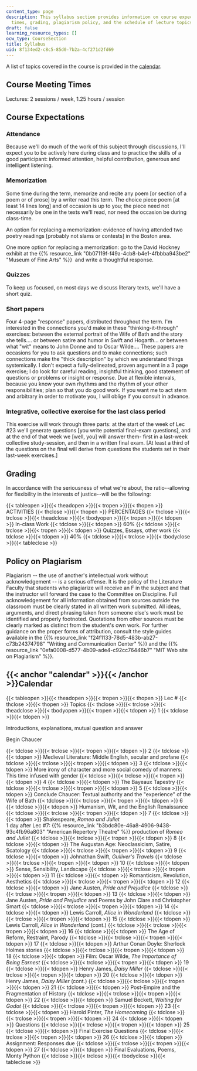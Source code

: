 ```yaml
---
content_type: page
description: This syllabus section provides information on course expectations, meeting
  times, grading, plagiarism policy, and the schedule of lecture topics.
draft: false
learning_resource_types: []
ocw_type: CourseSection
title: Syllabus
uid: 8f134ed2-c8c5-85d0-7b2a-4cf271d2fd69
---
```

A list of topics covered in the course is provided in the [calendar](#calendar).

## Course Meeting Times

Lectures: 2 sessions / week, 1.25 hours / session

## Course Expectations

### Attendance

Because we'll do much of the work of this subject through discussions, I'll expect you to be actively here during class and to practice the skills of a good participant: informed attention, helpful contribution, generous and intelligent listening.

### Memorization

Some time during the term, memorize and recite any poem \[or section of a poem or of prose\] by a writer read this term. The choice piece poem \[at least 14 lines long\] and of occasion is up to you; the piece need not necessarily be one in the texts we'll read, nor need the occasion be during class-time.

An option for replacing a memorization: evidence of having attended two poetry readings \[probably not slams or contests\] in the Boston area.

One more option for replacing a memorization: go to the David Hockney exhibit at the {{% resource_link "0b07119f-f49a-4cb8-b4e1-4fbbba943be2" "Museum of Fine Arts" %}}  and write a thoughtful response.

### Quizzes

To keep us focused, on most days we discuss literary texts, we'll have a short quiz.

### Short papers

Four 4-page "response" papers, distributed throughout the term. I'm interested in the connections you'd make in these "thinking-it-through" exercises: between the external portrait of the Wife of Bath and the story she tells…. or between satire and humor in Swift and Hogarth… or between what "wit" means to John Donne and to Oscar Wilde…. These papers are occasions for you to ask questions and to make connections; such connections make the "thick description" by which we understand things systemically. I don't expect a fully-delineated, proven argument in a 3 page exercise; I do look for careful reading, insightful thinking, good statement of questions or problems or insight or response. Due at flexible intervals, because you know your own rhythms and the rhythm of your other responsibilities; plan so that you do good work. If you want me to act stern and arbitrary in order to motivate you, I will oblige if you consult in advance.

### Integrative, collective exercise for the last class period

This exercise will work through three parts: at the start of the week of Lec #23 we'll generate questions \[you write potential final-exam questions\], and at the end of that week we \[well, you\] will answer them- first in a last-week collective study-session, and then in a written final exam. \[At least a third of the questions on the final will derive from questions the students set in their last-week exercises.\]

## Grading

In accordance with the seriousness of what we're about, the ratio--allowing for flexibility in the interests of justice--will be the following:

{{< tableopen >}}{{< theadopen >}}{{< tropen >}}{{< thopen >}}
ACTIVITIES
{{< thclose >}}{{< thopen >}}
PERCENTAGES
{{< thclose >}}{{< trclose >}}{{< theadclose >}}{{< tbodyopen >}}{{< tropen >}}{{< tdopen >}}
In-class Work
{{< tdclose >}}{{< tdopen >}}
60%
{{< tdclose >}}{{< trclose >}}{{< tropen >}}{{< tdopen >}}
Quizzes, Essays, other work
{{< tdclose >}}{{< tdopen >}}
40%
{{< tdclose >}}{{< trclose >}}{{< tbodyclose >}}{{< tableclose >}}

## Policy on Plagiarism

Plagiarism -- the use of another's intellectual work without acknowledgement -- is a serious offense. It is the policy of the Literature Faculty that students who plagiarize will receive an F in the subject and that the instructor will forward the case to the Committee on Discipline. Full acknowledgement for all information obtained from sources outside the classroom must be clearly stated in all written work submitted. All ideas, arguments, and direct phrasing taken from someone else's work must be identified and properly footnoted. Quotations from other sources must be clearly marked as distinct from the student's own work. For further guidance on the proper forms of attribution, consult the style guides available in the {{% resource_link "f24f1133-78d5-483b-ab27-c73b24374798" "Writing and Communication Center" %}} and the {{% resource_link "0efa0008-d577-4b09-ade4-c92cc76446b7" "MIT Web site on Plagiarism" %}}.

## {{< anchor "calendar" >}}{{< /anchor >}}Calendar

{{< tableopen >}}{{< theadopen >}}{{< tropen >}}{{< thopen >}}
Lec #
{{< thclose >}}{{< thopen >}}
Topics
{{< thclose >}}{{< trclose >}}{{< theadclose >}}{{< tbodyopen >}}{{< tropen >}}{{< tdopen >}}
1
{{< tdclose >}}{{< tdopen >}}

Introductions, explanations, mutual question and answer

Begin Chaucer

{{< tdclose >}}{{< trclose >}}{{< tropen >}}{{< tdopen >}}
2
{{< tdclose >}}{{< tdopen >}}
Medieval Literature: Middle English, secular and profane
{{< tdclose >}}{{< trclose >}}{{< tropen >}}{{< tdopen >}}
3
{{< tdclose >}}{{< tdopen >}}
More irony of character and more social comedy of manners: This time infused with gender
{{< tdclose >}}{{< trclose >}}{{< tropen >}}{{< tdopen >}}
4
{{< tdclose >}}{{< tdopen >}}
The Bayeaux Tapestry
{{< tdclose >}}{{< trclose >}}{{< tropen >}}{{< tdopen >}}
5
{{< tdclose >}}{{< tdopen >}}
Conclude Chaucer: Textual authority and the "experience" of the Wife of Bath
{{< tdclose >}}{{< trclose >}}{{< tropen >}}{{< tdopen >}}
6
{{< tdclose >}}{{< tdopen >}}
Humanism, Wit, and the English Renaissance
{{< tdclose >}}{{< trclose >}}{{< tropen >}}{{< tdopen >}}
7
{{< tdclose >}}{{< tdopen >}}
Shakespeare, *Romeo and Juliet*   
1 day after Lec #7: {{% resource_link "b3bdc80e-46a8-4906-9438-93c4fb96a803" "American Repertory Theatre" %}} production of *Romeo and Juliet*
{{< tdclose >}}{{< trclose >}}{{< tropen >}}{{< tdopen >}}
8
{{< tdclose >}}{{< tdopen >}}
The Augustan Age: Neoclassicism, Satire, Scatology
{{< tdclose >}}{{< trclose >}}{{< tropen >}}{{< tdopen >}}
9
{{< tdclose >}}{{< tdopen >}}
Johnathan Swift, *Gulliver's Travels*
{{< tdclose >}}{{< trclose >}}{{< tropen >}}{{< tdopen >}}
10
{{< tdclose >}}{{< tdopen >}}
Sense, Sensibility, Landscape
{{< tdclose >}}{{< trclose >}}{{< tropen >}}{{< tdopen >}}
11
{{< tdclose >}}{{< tdopen >}}
Romanticism, Revolution, Aesthetics
{{< tdclose >}}{{< trclose >}}{{< tropen >}}{{< tdopen >}}
12
{{< tdclose >}}{{< tdopen >}}
Jane Austen, *Pride and Prejudice*
{{< tdclose >}}{{< trclose >}}{{< tropen >}}{{< tdopen >}}
13
{{< tdclose >}}{{< tdopen >}}
Jane Austen, *Pride and Prejudice* and Poems by John Clare and Christopher Smart
{{< tdclose >}}{{< trclose >}}{{< tropen >}}{{< tdopen >}}
14
{{< tdclose >}}{{< tdopen >}}
Lewis Carroll, *Alice in Wonderland*
{{< tdclose >}}{{< trclose >}}{{< tropen >}}{{< tdopen >}}
15
{{< tdclose >}}{{< tdopen >}}
Lewis Carroll, *Alice in Wonderland* (cont.)
{{< tdclose >}}{{< trclose >}}{{< tropen >}}{{< tdopen >}}
16
{{< tdclose >}}{{< tdopen >}}
The Age of Reform, Restraint, Parody
{{< tdclose >}}{{< trclose >}}{{< tropen >}}{{< tdopen >}}
17
{{< tdclose >}}{{< tdopen >}}
Arthur Conan Doyle: Sherlock Holmes stories
{{< tdclose >}}{{< trclose >}}{{< tropen >}}{{< tdopen >}}
18
{{< tdclose >}}{{< tdopen >}}
Film: Oscar Wilde, *The Importance of Being Earnest*
{{< tdclose >}}{{< trclose >}}{{< tropen >}}{{< tdopen >}}
19
{{< tdclose >}}{{< tdopen >}}
Henry James, *Daisy Miller*
{{< tdclose >}}{{< trclose >}}{{< tropen >}}{{< tdopen >}}
20
{{< tdclose >}}{{< tdopen >}}
Henry James, *Daisy Miller* (cont.)
{{< tdclose >}}{{< trclose >}}{{< tropen >}}{{< tdopen >}}
21
{{< tdclose >}}{{< tdopen >}}
Post-Empire and the Fragmentation of History
{{< tdclose >}}{{< trclose >}}{{< tropen >}}{{< tdopen >}}
22
{{< tdclose >}}{{< tdopen >}}
Samuel Beckett, *Waiting for Godot*
{{< tdclose >}}{{< trclose >}}{{< tropen >}}{{< tdopen >}}
23
{{< tdclose >}}{{< tdopen >}}
Harold Pinter, *The Homecoming*
{{< tdclose >}}{{< trclose >}}{{< tropen >}}{{< tdopen >}}
24
{{< tdclose >}}{{< tdopen >}}
Questions
{{< tdclose >}}{{< trclose >}}{{< tropen >}}{{< tdopen >}}
25
{{< tdclose >}}{{< tdopen >}}
Final Exercise Questions
{{< tdclose >}}{{< trclose >}}{{< tropen >}}{{< tdopen >}}
26
{{< tdclose >}}{{< tdopen >}}
Assignment: Responses due
{{< tdclose >}}{{< trclose >}}{{< tropen >}}{{< tdopen >}}
27
{{< tdclose >}}{{< tdopen >}}
Final Evaluations, Poems, Monty Python
{{< tdclose >}}{{< trclose >}}{{< tbodyclose >}}{{< tableclose >}}